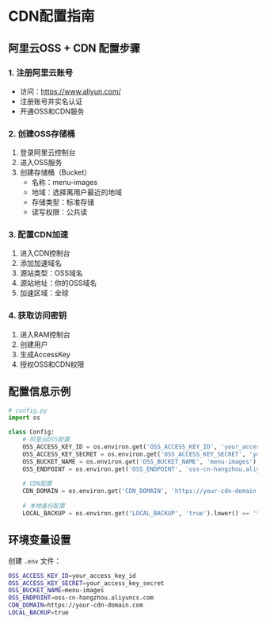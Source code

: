 # CDN配置指南

## 阿里云OSS + CDN 配置步骤

### 1. 注册阿里云账号
- 访问：https://www.aliyun.com/
- 注册账号并实名认证
- 开通OSS和CDN服务

### 2. 创建OSS存储桶
1. 登录阿里云控制台
2. 进入OSS服务
3. 创建存储桶（Bucket）
   - 名称：menu-images
   - 地域：选择离用户最近的地域
   - 存储类型：标准存储
   - 读写权限：公共读

### 3. 配置CDN加速
1. 进入CDN控制台
2. 添加加速域名
3. 源站类型：OSS域名
4. 源站地址：你的OSS域名
5. 加速区域：全球

### 4. 获取访问密钥
1. 进入RAM控制台
2. 创建用户
3. 生成AccessKey
4. 授权OSS和CDN权限

## 配置信息示例

```python
# config.py
import os

class Config:
    # 阿里云OSS配置
    OSS_ACCESS_KEY_ID = os.environ.get('OSS_ACCESS_KEY_ID', 'your_access_key_id')
    OSS_ACCESS_KEY_SECRET = os.environ.get('OSS_ACCESS_KEY_SECRET', 'your_access_key_secret')
    OSS_BUCKET_NAME = os.environ.get('OSS_BUCKET_NAME', 'menu-images')
    OSS_ENDPOINT = os.environ.get('OSS_ENDPOINT', 'oss-cn-hangzhou.aliyuncs.com')
    
    # CDN配置
    CDN_DOMAIN = os.environ.get('CDN_DOMAIN', 'https://your-cdn-domain.com')
    
    # 本地备份配置
    LOCAL_BACKUP = os.environ.get('LOCAL_BACKUP', 'true').lower() == 'true'
```

## 环境变量设置

创建 `.env` 文件：
```bash
OSS_ACCESS_KEY_ID=your_access_key_id
OSS_ACCESS_KEY_SECRET=your_access_key_secret
OSS_BUCKET_NAME=menu-images
OSS_ENDPOINT=oss-cn-hangzhou.aliyuncs.com
CDN_DOMAIN=https://your-cdn-domain.com
LOCAL_BACKUP=true
```
